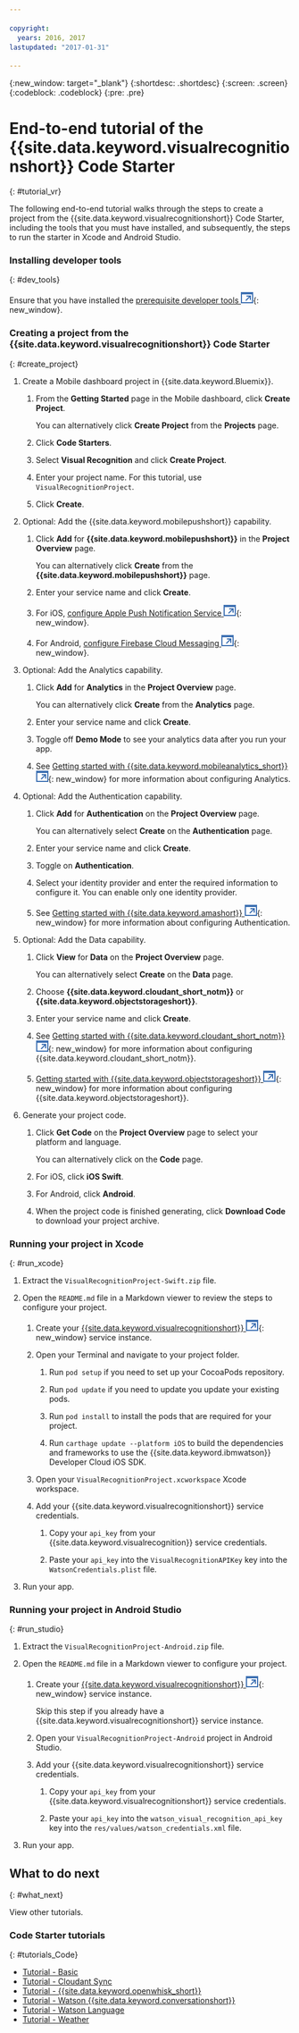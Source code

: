 ```yaml
---

copyright:
  years: 2016, 2017
lastupdated: "2017-01-31"

---
```

{:new_window: target="_blank"}
{:shortdesc: .shortdesc}
{:screen: .screen}
{:codeblock: .codeblock}
{:pre: .pre}

# End-to-end tutorial of the {{site.data.keyword.visualrecognitionshort}} Code Starter
{: #tutorial_vr}

The following end-to-end tutorial walks through the steps to create a project from the {{site.data.keyword.visualrecognitionshort}} Code Starter, including the tools that you must have installed, and subsequently, the steps to run the starter in Xcode and Android Studio.


### Installing developer tools
{: #dev_tools}

Ensure that you have installed the [prerequisite developer tools ![External link icon](../icons/launch-glyph.svg "External link icon")](get_code.html#prereq-dev-tools){: new_window}.


### Creating a project from the {{site.data.keyword.visualrecognitionshort}} Code Starter
{: #create_project}

1. Create a Mobile dashboard project in {{site.data.keyword.Bluemix}}.

   1. From the **Getting Started** page in the Mobile dashboard, click **Create Project**.

      You can alternatively click **Create Project** from the **Projects** page.

   2. Click **Code Starters**.

   3. Select **Visual Recognition** and click **Create Project**.

   4. Enter your project name. For this tutorial, use `VisualRecognitionProject`.
   
   5. Click **Create**.

2. Optional: Add the {{site.data.keyword.mobilepushshort}} capability.

   1. Click **Add** for **{{site.data.keyword.mobilepushshort}}** in the **Project Overview** page.

      You can alternatively click **Create** from the **{{site.data.keyword.mobilepushshort}}** page.

   2. Enter your service name and click **Create**.

   3. For iOS, [configure Apple Push Notification Service ![External link icon](../icons/launch-glyph.svg "External link icon")](/docs/services/mobilepush/t_push_provider_ios.html){: new_window}.

   4. For Android, [configure Firebase Cloud Messaging ![External link icon](../icons/launch-glyph.svg "External link icon")](/docs/services/mobilepush/t_push_provider_android.html){: new_window}.
   
3. Optional: Add the Analytics capability.

   1. Click **Add** for **Analytics** in the **Project Overview** page.

      You can alternatively click **Create** from the **Analytics** page.

   2. Enter your service name and click **Create**.
   
   3. Toggle off **Demo Mode** to see your analytics data after you run your app.
   
   4. See [Getting started with {{site.data.keyword.mobileanalytics_short}} ![External link icon](../icons/launch-glyph.svg "External link icon")](/docs/services/mobileanalytics/index.html){: new_window} for more information about configuring Analytics.
  
4. Optional: Add the Authentication capability.

   1. Click **Add** for **Authentication** on the **Project Overview** page.

      You can alternatively select **Create** on the **Authentication** page.

   2. Enter your service name and click **Create**.
   
   3. Toggle on **Authentication**.
   
   4. Select your identity provider and enter the required information to configure it. You can enable only one identity provider.

   5. See [Getting started with {{site.data.keyword.amashort}} ![External link icon](../icons/launch-glyph.svg "External link icon")](/docs/services/mobileaccess/index.html){: new_window} for more information about configuring Authentication.

5. Optional: Add the Data capability.

   1. Click **View** for **Data** on the **Project Overview** page.

      You can alternatively select **Create** on the **Data** page.
      
   2. Choose **{{site.data.keyword.cloudant_short_notm}}** or **{{site.data.keyword.objectstorageshort}}**.

   3. Enter your service name and click **Create**.

   4. See [Getting started with {{site.data.keyword.cloudant_short_notm}} ![External link icon](../icons/launch-glyph.svg "External link icon")](/docs/services/Cloudant/index.html){: new_window} for more information about configuring {{site.data.keyword.cloudant_short_notm}}.

   5. [Getting started with {{site.data.keyword.objectstorageshort}} ![External link icon](../icons/launch-glyph.svg "External link icon")](/docs/services/ObjectStorage/index.html){: new_window} for more information about configuring {{site.data.keyword.objectstorageshort}}.

6. Generate your project code.

   1. Click **Get Code** on the **Project Overview** page to select your platform and language.
   
      You can alternatively click on the **Code** page.
      
   2. For iOS, click **iOS Swift**.
   
   3. For Android, click **Android**.
   
   4. When the project code is finished generating, click **Download Code** to download your project archive.


### Running your project in Xcode
{: #run_xcode}

1. Extract the `VisualRecognitionProject-Swift.zip` file.

2. Open the `README.md` file in a Markdown viewer to review the steps to configure your project.

   1. Create your [{{site.data.keyword.visualrecognitionshort}} ![External link icon](../icons/launch-glyph.svg "External link icon")](https://console.{DomainName}/catalog/services/visual-recognition/){: new_window} service instance.
   
   2. Open your Terminal and navigate to your project folder.
   
      1. Run `pod setup` if you need to set up your CocoaPods repository.
      
      2. Run `pod update` if you need to update you update your existing pods.
      
      3. Run `pod install` to install the pods that are required for your project.
      
      4. Run `carthage update --platform iOS` to build the dependencies and frameworks to use the {{site.data.keyword.ibmwatson}} Developer Cloud iOS SDK.
      
   3. Open your `VisualRecognitionProject.xcworkspace` Xcode workspace.
   
   4. Add your {{site.data.keyword.visualrecognitionshort}} service credentials.
   
      1. Copy your `api_key` from  your {{site.data.keyword.visualrecognition}} service credentials.
      
      2. Paste your `api_key` into the `VisualRecognitionAPIKey` key into the `WatsonCredentials.plist` file.
      
3. Run your app.


### Running your project in Android Studio
{: #run_studio}

1. Extract the `VisualRecognitionProject-Android.zip` file.

2. Open the `README.md` file in a Markdown viewer to configure your project.

   1. Create your [{{site.data.keyword.visualrecognitionshort}} ![External link icon](../icons/launch-glyph.svg "External link icon")](https://console.{DomainName}/catalog/services/visual-recognition/){: new_window} service instance.
   
      Skip this step if you already have a {{site.data.keyword.visualrecognitionshort}} service instance.
   
   2. Open your `VisualRecognitionProject-Android` project in Android Studio.
   
   4. Add your {{site.data.keyword.visualrecognitionshort}} service credentials.
   
      1. Copy your `api_key` from  your {{site.data.keyword.visualrecognitionshort}} service credentials.
      
      2. Paste your `api_key` into the `watson_visual_recognition_api_key` key into the `res/values/watson_credentials.xml` file.
      
3. Run your app.


## What to do next
{: #what_next}

View other tutorials.


### Code Starter tutorials
{: #tutorials_Code}

* [Tutorial - Basic](tutorial.html)
* [Tutorial - Cloudant Sync](tutorial_cloudant_sync.html)
* [Tutorial - {{site.data.keyword.openwhisk_short}}](tutorial_openwhisk.html)
* [Tutorial - Watson {{site.data.keyword.conversationshort}}](tutorial_conversation.html)
* [Tutorial - Watson Language](tutorial_watson_language.html)
* [Tutorial - Weather](tutorial_weather.html)

